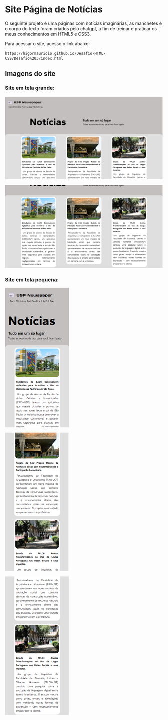 # Site Página de Notícias
O seguinte projeto é uma páginas com notícias imaginárias, as manchetes e o corpo do texto foram criados pelo chatgpt, a fim de treinar e praticar os meus conhecimentos em HTML5 e CSS3.

Para acessar o site, acesso o link abaixo:

    https://higormauricio.github.io/Desafio-HTML-CSS/Desafio%203/index.html

## Imagens do site

### Site em tela grande:
![alt text](imagens-readme/image-2.png)

![alt text](imagens-readme/image-1.png)

### Site em tela pequena:
![alt text](imagens-readme/image-3.png)

![alt text](imagens-readme/image-4.png)

![alt text](imagens-readme/image-5.png)